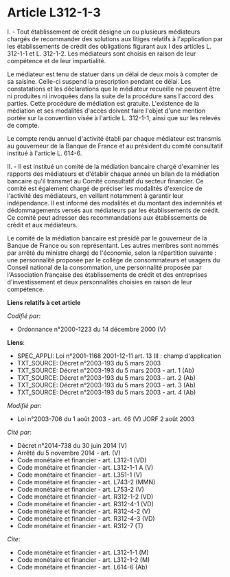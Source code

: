 # Article L312-1-3

I. - Tout établissement de crédit désigne un ou plusieurs médiateurs chargés de recommander des solutions aux litiges
relatifs à l'application par les établissements de crédit des obligations figurant aux I des articles L. 312-1-1 et L.
312-1-2. Les médiateurs sont choisis en raison de leur compétence et de leur impartialité.

Le médiateur est tenu de statuer dans un délai de deux mois à compter de sa saisine. Celle-ci suspend la prescription pendant
ce délai. Les constatations et les déclarations que le médiateur recueille ne peuvent être ni produites ni invoquées dans la
suite de la procédure sans l'accord des parties. Cette procédure de médiation est gratuite. L'existence de la médiation et
ses modalités d'accès doivent faire l'objet d'une mention portée sur la convention visée à l'article L. 312-1-1, ainsi que
sur les relevés de compte.

Le compte rendu annuel d'activité établi par chaque médiateur est transmis au gouverneur de la Banque de France et au
président du comité consultatif institué à l'article L. 614-6.

II. - Il est institué un comité de la médiation bancaire chargé d'examiner les rapports des médiateurs et d'établir chaque
année un bilan de la médiation bancaire qu'il transmet au Comité consultatif du secteur financier. Ce comité est également
chargé de préciser les modalités d'exercice de l'activité des médiateurs, en veillant notamment à garantir leur indépendance.
Il est informé des modalités et du montant des indemnités et dédommagements versés aux médiateurs par les établissements de
crédit. Ce comité peut adresser des recommandations aux établissements de crédit et aux médiateurs.

Le comité de la médiation bancaire est présidé par le gouverneur de la Banque de France ou son représentant. Les autres
membres sont nommés par arrêté du ministre chargé de l'économie, selon la répartition suivante : une personnalité proposée
par le collège de consommateurs et usagers du Conseil national de la consommation, une personnalité proposée par
l'Association française des établissements de crédit et des entreprises d'investissement et deux personnalités choisies en
raison de leur compétence.

**Liens relatifs à cet article**

_Codifié par_:

  - Ordonnance n°2000-1223 du 14 décembre 2000 (V)

**Liens**:

  - SPEC_APPLI: Loi n°2001-1168 2001-12-11 art. 13 III : champ d'application
  - TXT_SOURCE: Décret n°2003-193 du 5 mars 2003
  - TXT_SOURCE: Décret n°2003-193 du 5 mars 2003 - art. 1 (Ab)
  - TXT_SOURCE: Décret n°2003-193 du 5 mars 2003 - art. 2 (Ab)
  - TXT_SOURCE: Décret n°2003-193 du 5 mars 2003 - art. 3 (Ab)
  - TXT_SOURCE: Décret n°2003-193 du 5 mars 2003 - art. 4 (Ab)

_Modifié par_:

  - Loi n°2003-706 du 1 août 2003 - art. 46 (V) JORF 2 août 2003

_Cité par_:

  - Décret n°2014-738 du 30 juin 2014 (V)
  - Arrêté du 5 novembre 2014 - art. (V)
  - Code monétaire et financier - art. L312-1 (VD)
  - Code monétaire et financier - art. L312-1-1 A (V)
  - Code monétaire et financier - art. L351-1 (V)
  - Code monétaire et financier - art. L743-2 (MMN)
  - Code monétaire et financier - art. L753-2 (V)
  - Code monétaire et financier - art. R312-1-2 (VD)
  - Code monétaire et financier - art. R312-4-1 (VD)
  - Code monétaire et financier - art. R312-4-2 (V)
  - Code monétaire et financier - art. R312-4-3 (VD)
  - Code monétaire et financier - art. R312-7 (T)

_Cite_:

  - Code monétaire et financier - art. L312-1-1 (M)
  - Code monétaire et financier - art. L312-1-2 (M)
  - Code monétaire et financier - art. L614-6 (Ab)
